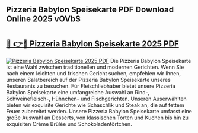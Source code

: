 ## Pizzeria Babylon Speisekarte PDF Download Online 2025 vOVbS

# <h2><a href="http://gc73pit.nevu.top/?p=Pizzeria+Babylon+Speisekarte">🔗 👉🔴 Pizzeria Babylon Speisekarte 2025 PDF</a></h2>

[![Pizzeria Babylon Speisekarte 2025 PDF](https://i.imgur.com/dBaPXMq.png)](http://gc73pit.nevu.top/?p=Pizzeria+Babylon+Speisekarte)
Die Pizzeria Babylon Speisekarte ist eine Wahl zwischen traditionellen und modernen Gerichten. Wenn Sie nach einem leichten und frischen Gericht suchen, empfehlen wir Ihnen, unseren Salatbereich auf der Pizzeria Babylon Speisekarte unseres Restaurants zu besuchen. Für Fleischliebhaber bietet unsere Pizzeria Babylon Speisekarte eine umfangreiche Auswahl an Rind-, Schweinefleisch-, Hühnchen- und Fischgerichten. Unseren Auserwählten bieten wir exquisite Gerichte wie Schaschlik und Steak an, die auf fettem Feuer zubereitet werden. Unsere Pizzeria Babylon Speisekarte umfasst eine große Auswahl an Desserts, von klassischen Torten und Kuchen bis hin zu exquisiten Crème Brûlée und Schokoladentörtchen.
